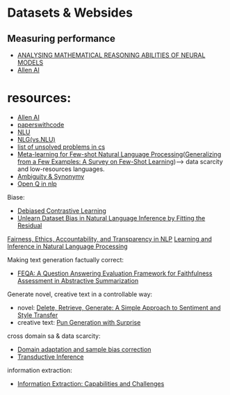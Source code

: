 # Datasets & Websides

## Measuring performance
* [ANALYSING MATHEMATICAL REASONING ABILITIES
OF NEURAL MODELS](https://arxiv.org/pdf/1904.01557v1.pdf)
* [Allen AI](https://allenai.org/data?tag=AllenNLP)


# resources:
* [Allen AI](https://guide.allennlp.org/)
* [paperswithcode](https://paperswithcode.com/task/commonsense-rl)
* [NLU](https://en.wikipedia.org/wiki/Natural-language_understanding)
* [NLG(vs.NLU)](https://en.wikipedia.org/wiki/Natural-language_generation)
* [list of unsolved problems in cs](https://en.wikipedia.org/wiki/List_of_unsolved_problems_in_computer_science#Natural_language_processing_algorithms)
* [Meta-learning for Few-shot Natural Language Processing](https://arxiv.org/abs/2007.09604)([Generalizing from a Few Examples: A Survey on Few-Shot
Learning](https://arxiv.org/pdf/1904.05046.pdf))--> data scarcity and low-resources languages.
* [Ambiguity & Synonymy](https://medium.com/sciforce/biggest-open-problems-in-natural-language-processing-7eb101ccfc9)
* [Open Q in nlp](https://ruder.io/4-biggest-open-problems-in-nlp/)


Biase:
* [Debiased Contrastive Learning](https://arxiv.org/pdf/2007.00224.pdf)
* [Unlearn Dataset Bias in Natural Language Inference by Fitting the Residual](https://arxiv.org/abs/1908.10763)

[Fairness, Ethics, Accountability, and Transparency in NLP](http://web.cs.ucla.edu/~kwchang/publications_area/#FEAT)
[Learning and Inference in Natural Language Processing](http://web.cs.ucla.edu/~kwchang/publications_area/#ml4nlp)


Making text generation factually correct: 
* [FEQA: A Question Answering Evaluation Framework for Faithfulness Assessment in Abstractive Summarization](https://arxiv.org/abs/2005.03754)

Generate novel, creative text in a controllable way: 
* novel: [Delete, Retrieve, Generate: A Simple Approach to Sentiment and Style Transfer](https://arxiv.org/abs/1804.06437)
* creative text: [Pun Generation with Surprise](https://arxiv.org/abs/1904.06828)

cross domain sa & data scarcity:
* [Domain adaptation and sample bias correction](https://cs.nyu.edu/~mohri/domain.html)
* [Transductive Inference](https://cs.nyu.edu/~mohri/transduction.html)

information extraction: 
* [Information Extraction:
Capabilities and Challenges](https://cs.nyu.edu/grishman/tarragona.pdf)
